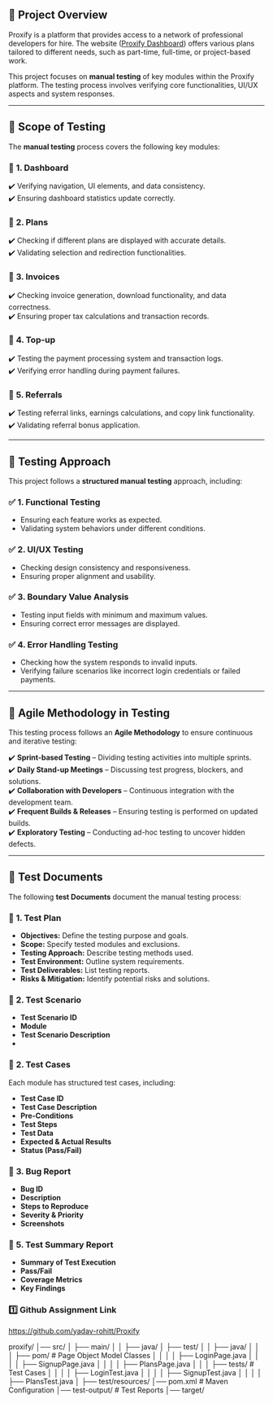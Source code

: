 
## 📌 Project Overview
Proxify is a platform that provides access to a network of professional developers for hire. The website ([Proxify Dashboard](https://proxify.gg/dashboard)) offers various plans tailored to different needs, such as part-time, full-time, or project-based  work.

This project focuses on **manual testing** of key modules within the Proxify platform. The testing process involves verifying core functionalities, UI/UX aspects and system responses.

---

## 🎯 **Scope of Testing**
The **manual testing** process covers the following key modules:

### 🔹 **1. Dashboard**
✔️ Verifying navigation, UI elements, and data consistency.  
✔️ Ensuring dashboard statistics update correctly.  

### 🔹 **2. Plans**
✔️ Checking if different plans are displayed with accurate details.  
✔️ Validating selection and redirection functionalities.  

### 🔹 **3. Invoices**
✔️ Checking invoice generation, download functionality, and data correctness.  
✔️ Ensuring proper tax calculations and transaction records.  

### 🔹 **4. Top-up**
✔️ Testing the payment processing system and transaction logs.  
✔️ Verifying error handling during payment failures.  

### 🔹 **5. Referrals**
✔️ Testing referral links, earnings calculations, and copy link functionality.  
✔️ Validating referral bonus application.  

---

## 🔬 **Testing Approach**
This project follows a **structured manual testing** approach, including:

### ✅ **1. Functional Testing**
- Ensuring each feature works as expected.
- Validating system behaviors under different conditions.

### ✅ **2. UI/UX Testing**
- Checking design consistency and responsiveness.
- Ensuring proper alignment and usability.

### ✅ **3. Boundary Value Analysis**
- Testing input fields with minimum and maximum values.
- Ensuring correct error messages are displayed.

### ✅ **4. Error Handling Testing**
- Checking how the system responds to invalid inputs.
- Verifying failure scenarios like incorrect login credentials or failed payments.

---

## 🚀 **Agile Methodology in Testing**
This testing process follows an **Agile Methodology** to ensure continuous and iterative testing:

✔️ **Sprint-based Testing** – Dividing testing activities into multiple sprints.  
✔️ **Daily Stand-up Meetings** – Discussing test progress, blockers, and solutions.  
✔️ **Collaboration with Developers** – Continuous integration with the development team.  
✔️ **Frequent Builds & Releases** – Ensuring testing is performed on updated builds.  
✔️ **Exploratory Testing** – Conducting ad-hoc testing to uncover hidden defects.  

---

## 📜 **Test Documents**
The following **test Documents** document the manual testing process:

### 📌 **1. Test Plan**
- **Objectives:** Define the testing purpose and goals.
- **Scope:** Specify tested modules and exclusions.
- **Testing Approach:** Describe testing methods used.
- **Test Environment:** Outline system requirements.
- **Test Deliverables:** List testing reports.
- **Risks & Mitigation:** Identify potential risks and solutions.

### 📌 **2. Test Scenario**
- **Test Scenario ID**
- **Module**
- **Test Scenario Description**
- 
### 📌 **2. Test Cases**
Each module has structured test cases, including:
- **Test Case ID**
- **Test Case Description**
- **Pre-Conditions** 
- **Test Steps**
- **Test Data**
- **Expected & Actual Results**
- **Status (Pass/Fail)**

### 📌 **3. Bug Report**
- **Bug ID**
- **Description**
- **Steps to Reproduce**
- **Severity & Priority**
- **Screenshots**


### 📌 **5. Test Summary Report**
- **Summary of Test Execution**
- **Pass/Fail**
- **Coverage Metrics**
- **Key Findings**

### 1️⃣ **Github Assignment Link**

https://github.com/yadav-rohitt/Proxify

proxify/
│── src/
│   ├── main/
│   │   ├── java/
│   ├── test/
│   │   ├── java/
│   │   │   ├── pom/                 # Page Object Model Classes
│   │   │   │   ├── LoginPage.java
│   │   │   │   ├── SignupPage.java
│   │   │   │   ├── PlansPage.java
│   │   │   ├── tests/               # Test Cases
│   │   │   │   ├── LoginTest.java
│   │   │   │   ├── SignupTest.java
│   │   │   │   ├── PlansTest.java
│   ├── test/resources/
│── pom.xml                           # Maven Configuration
│── test-output/                       # Test Reports
│── target/

